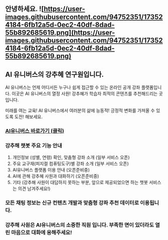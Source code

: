 

## 안녕하세요.  ![https://user-images.githubusercontent.com/94752351/173524184-6fb12a5d-0ec2-40df-8dad-55b892685619.png](https://user-images.githubusercontent.com/94752351/173524184-6fb12a5d-0ec2-40df-8dad-55b892685619.png) 
## AI 유니버스의 강추혜 연구원입니다.


AI 유니버스는 언제 어디서든 누구나 쉽게 접근할 수 있는 온라인 공개 강좌 플랫폼입니다. 이곳은 AI 유니버스의 열정 사원! 강추혜가 학습자 최적의 콘텐츠를 추천해드리는 곳입니다. 

미래를 여는 교육! AI 유니버스에서 여러분의 삶에 능동적! 긍정적 변화를 가져올 수 있도록 도전! 해보세요. 


### [AI유니버스 바로가기 (클릭) ](http://www.aiuniverse.co.kr)



### 강추해 챗봇 주요 기능 안내 

1.  개인정보 (성별, 연령) 확인, 맞춤형 강좌 소개 (일부 서비스 오픈)
2. 주요 교구재(피지컬 컴퓨팅도구)별 강좌 소개 (일부 서비스 오픈) 
3. AI유니버스 플랫폼 이용 안내 (오픈준비중) 
4. AI에 관해 강추혜 사원과 대화하기 (오픈준비중)
5. 기타 (강추해 사원이 대답하지 못하는 부분, 앞으로 제공되었으면 하는 챗봇 서비스는 의견 남겨주세요!) 

### 모든 채팅 정보는 신규 컨텐츠 개발과 맞춤형 강좌 추천 데이터로 이용됩니다. 

### 강추해 사원은 AI유니버스의 소중한 직원 입니다. 부족한 면이 있더라도 열린 마음으로 대화에 응해주세요! 

